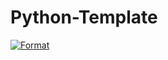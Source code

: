 # Python-Template

[![Format](https://github.com/nogibjj/Jenny_Wu_MP_F24/actions/workflows/hello.yml/badge.svg)](https://github.com/nogibjj/Jenny_Wu_MP_F24/actions/workflows/hello.yml)